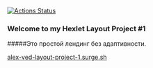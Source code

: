 [![Actions Status](https://github.com/AleksVedenyev/layout-designer-project-lvl1/workflows/hexlet-check/badge.svg)](https://github.com/AleksVedenyev/layout-designer-project-lvl1/actions)

### Welcome to my Hexlet Layout Project #1

#####Это простой лендинг без адаптивности.

[alex-ved-layout-project-1.surge.sh](http://alex-ved-layout-project-1.surge.sh)
